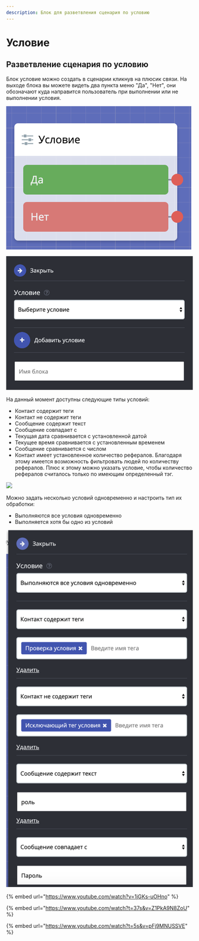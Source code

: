 ```yaml
---
description: Блок для разветвления сценария по условию
---
```


# Условие

## Разветвление сценария по условию

Блок условие можно создать в сценарии кликнув на плюсик связи. На выходе блока вы можете видеть два пункта меню "Да", "Нет", они обозначают куда направится пользователь при выполнении или не выполнении условия.

![Блок Условие](<../../../.gitbook/assets/image (156).png>)

![Настройка блока Условие](<../../../.gitbook/assets/image (155).png>)

На данный момент доступны следующие типы условий:

* Контакт содержит теги
* Контакт не содержит теги
* Сообщение содержит текст
* Сообщение совпадает с
* Текущая дата сравнивается с установленной датой
* Текущее время сравнивается с установленным временем
* Сообщение сравнивается с числом
* Контакт имеет установленное количество рефералов. Благодаря этому имеется возможность фильтровать людей по количеству рефералов. Плюс к этому можно указать условие, чтобы количество рефералов считалось только по имеющим определенный тэг.

![](<../../../.gitbook/assets/Screenshot\_20211205\_213232\_org.telegram.messenger\_edit\_546784420824899 (1).jpg>)

Можно задать несколько условий одновременно и настроить тип их обработки:&#x20;

* Выполняются все условия одновременно
* Выполняется хотя бы одно из условий

![](<../../../.gitbook/assets/image (105).png>)

{% embed url="https://www.youtube.com/watch?v=1jGKs-uOHno" %}

{% embed url="https://www.youtube.com/watch?t=37s&v=Z1PkA9N8ZoU" %}

{% embed url="https://www.youtube.com/watch?t=5s&v=pFj9MNUSSVE" %}
